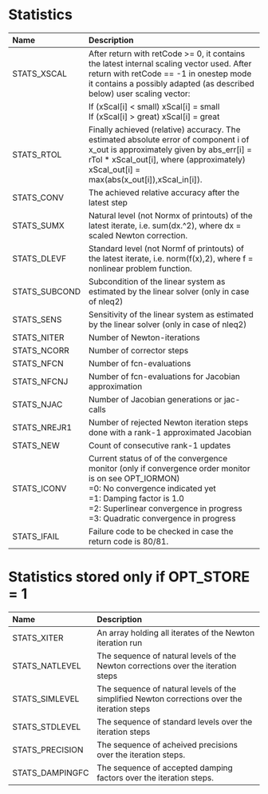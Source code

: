 Statistics
==========
| Name            | Description |
|:----------------|:------------|
| STATS_XSCAL     | After return with retCode >= 0, it contains the latest internal scaling vector used. After return with retCode == -1 in onestep mode it contains a possibly adapted (as described below) user scaling vector: |
|                 | If (xScal[i] <  small) xScal[i] = small <br>If (xScal[i] >  great) xScal[i] = great |
| STATS_RTOL      | Finally achieved (relative) accuracy. The estimated absolute error of component i of x_out is approximately given by abs_err[i] = rTol * xScal_out[i], where (approximately) xScal_out[i] = max(abs(x_out[i]),xScal_in[i]).            |
| STATS_CONV      | The achieved relative accuracy after the latest step |
| STATS_SUMX      | Natural level (not Normx of printouts) of the latest iterate, i.e. sum(dx.^2), where dx = scaled Newton correction. |
| STATS_DLEVF     | Standard level (not Normf of printouts) of the latest iterate, i.e. norm(f(x),2), where f =  nonlinear problem function. |
| STATS_SUBCOND   | Subcondition of the linear system as estimated by the linear solver (only in case of nleq2) |
| STATS_SENS      | Sensitivity of the linear system as estimated by the linear solver (only in case of nleq2) |
| STATS_NITER     | Number of Newton-iterations |
| STATS_NCORR     | Number of corrector steps |
| STATS_NFCN      | Number of fcn-evaluations |
| STATS_NFCNJ     | Number of fcn-evaluations for Jacobian approximation |
| STATS_NJAC      | Number of Jacobian generations or jac-calls |
| STATS_NREJR1    | Number of rejected Newton iteration steps done with a rank-1 approximated Jacobian |
| STATS_NEW       | Count of consecutive rank-1 updates |
| STATS_ICONV     | Current status of of the convergence monitor (only if convergence order monitor is on see OPT_IORMON)<br>=0: No convergence indicated yet<br>=1: Damping factor is 1.0<br>=2: Superlinear convergence in progress<br>=3: Quadratic convergence in progress |
| STATS_IFAIL     | Failure code to be checked in case the return code is 80/81. |

Statistics stored only if OPT_STORE = 1
========================================
| Name            | Description |
|:----------------|:------------|
| STATS_XITER     | An array holding all iterates of the Newton iteration run |
| STATS_NATLEVEL  | The sequence of natural levels of the Newton corrections over the iteration steps |
| STATS_SIMLEVEL  | The sequence of natural levels of the simplified Newton corrections over the iteration steps |
| STATS_STDLEVEL  | The sequence of standard levels over the iteration steps |
| STATS_PRECISION | The sequence of acheived precisions over the iteration steps. |
| STATS_DAMPINGFC | The sequence of accepted damping factors over the iteration steps. |
